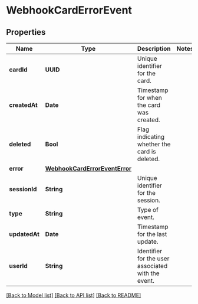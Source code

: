 # WebhookCardErrorEvent

## Properties
Name | Type | Description | Notes
------------ | ------------- | ------------- | -------------
**cardId** | **UUID** | Unique identifier for the card. | 
**createdAt** | **Date** | Timestamp for when the card was created. | 
**deleted** | **Bool** | Flag indicating whether the card is deleted. | 
**error** | [**WebhookCardErrorEventError**](WebhookCardErrorEventError.md) |  | 
**sessionId** | **String** | Unique identifier for the session. | 
**type** | **String** | Type of event. | 
**updatedAt** | **Date** | Timestamp for the last update. | 
**userId** | **String** | Identifier for the user associated with the event. | 

[[Back to Model list]](../README.md#documentation-for-models) [[Back to API list]](../README.md#documentation-for-api-endpoints) [[Back to README]](../README.md)


